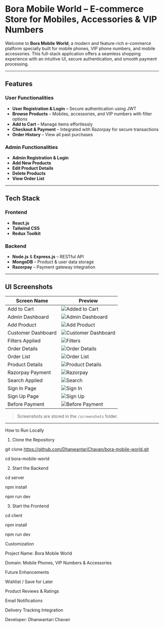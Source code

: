 # Bora Mobile World – E-commerce Store for Mobiles, Accessories & VIP Numbers

Welcome to **Bora Mobile World**, a modern and feature-rich e-commerce platform specially built for mobile phones, VIP phone numbers, and mobile accessories. This full-stack application offers a seamless shopping experience with an intuitive UI, secure authentication, and smooth payment processing.

---

## Features

### User Functionalities
- **User Registration & Login** – Secure authentication using JWT
- **Browse Products** – Mobiles, accessories, and VIP numbers with filter options
- **Add to Cart** – Manage items effortlessly
- **Checkout & Payment** – Integrated with Razorpay for secure transactions
- **Order History** – View all past purchases

### Admin Functionalities
- **Admin Registration & Login**
- **Add New Products**
- **Edit Product Details**
- **Delete Products**
- **View Order List**

---

## Tech Stack

### Frontend
- **React.js** 
- **Tailwind CSS** 
- **Redux Toolkit** 

### Backend
- **Node.js** & **Express.js** – RESTful API
- **MongoDB** – Product & user data storage
- **Razorpay** – Payment gateway integration

---


## UI Screenshots

| Screen Name          | Preview                                                  |
|----------------------|----------------------------------------------------------|
| Add to Cart          | ![Added to Cart](./screenshots/added_in_cart.PNG)        |
| Admin Dashboard      | ![Admin Dashboard](./screenshots/admin_dashboard.PNG)    |
| Add Product          | ![Add Product](./screenshots/add_new_product.PNG)        |
| Customer Dashboard   | ![Customer Dashboard](./screenshots/customer_dashboard.PNG) |
| Filters Applied      | ![Filters](./screenshots/filters_applied.PNG)            |
| Order Details        | ![Order Details](./screenshots/order_details.PNG)        |
| Order List           | ![Order List](./screenshots/order_list.PNG)              |
| Product Details      | ![Product Details](./screenshots/product_details.PNG)    |
| Razorpay Payment     | ![Razorpay](./screenshots/razor_pay_gateway.PNG)         |
| Search Applied       | ![Search](./screenshots/search_applied.PNG)              |
| Sign In Page         | ![Sign In](./screenshots/sign_in_page.PNG)               |
| Sign Up Page         | ![Sign Up](./screenshots/sign_up_page.PNG)               |
| Before Payment       | ![Before Payment](./screenshots/view_before_payment.PNG) |

> Screenshots are stored in the `/screenshots` folder.

---

How to Run Locally

1. Clone the Repository

git clone https://github.com/DhanwantariChavan/bora-mobile-world.git

cd bora-mobile-world

2. Start the Backend

cd server

npm install

npm run dev

3. Start the Frontend

cd client

npm install

npm run dev


Customization

Project Name: Bora Mobile World

Domain: Mobile Phones, VIP Numbers & Accessories

Future Enhancements

Wishlist / Save for Later

Product Reviews & Ratings

Email Notifications

Delivery Tracking Integration

Developer:
Dhanwantari Chavan